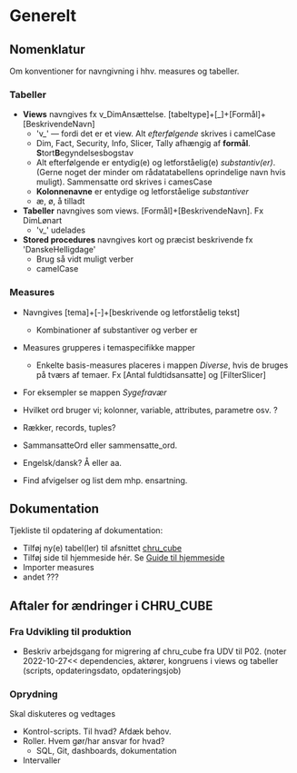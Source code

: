 # Generelt

##	Nomenklatur
Om konventioner for navngivning i hhv. measures og tabeller. 


### Tabeller
- **Views** navngives fx v_DimAnsættelse. [tabeltype]+[\_]+[Formål]+[BeskrivendeNavn]
  - 'v_' — fordi det er et view. Alt *efterfølgende* skrives i camelCase
  - Dim, Fact, Security, Info, Slicer, Tally afhængig af **formål**. **S**tort**B**egyndelsesbogstav
  - Alt efterfølgende er entydig(e) og letforståelig(e) *substantiv(er)*. (Gerne noget der minder om rådatatabellens oprindelige navn hvis muligt). Sammensatte ord skrives i camesCase
  - **Kolonnenavne** er entydige og letforståelige *substantiver*
  - æ, ø, å tilladt
- **Tabeller** navngives som views. [Formål]+[BeskrivendeNavn]. Fx DimLønart
  - 'v_' udelades
- **Stored procedures** navngives kort og præcist beskrivende fx 'DanskeHelligdage'
  - Brug så vidt muligt verber
  - camelCase


### Measures
- Navngives [tema]+[-]+[beskrivende og letforståelig tekst]
  - Kombinationer af substantiver og verber er
- Measures grupperes i temaspecifikke mapper
  - Enkelte basis-measures placeres i mappen _Diverse_, hvis de bruges på tværs af temaer. Fx [Antal fuldtidsansatte] og [FilterSlicer]
- For eksempler se mappen _Sygefravær_







- Hvilket ord bruger vi; kolonner, variable, attributes, parametre osv. ? 
- Rækker, records, tuples? 
- SammansatteOrd eller sammensatte_ord. 
- Engelsk/dansk? Å eller aa. 
- Find afvigelser og list dem mhp. ensartning. 

## Dokumentation
Tjekliste til opdatering af dokumentation:
- Tilføj ny(e) tabel(ler) til afsnittet <a href="https://dataogdigitalisering.github.io/dokumentation/chru_cube" target="_blank">chru_cube</a>
- Tilføj side til hjemmeside hér. Se <a href="https://dataogdigitalisering.github.io/dokumentation/GuideTilHjemmeside" target="_blank">Guide til hjemmeside</a>
- Importer measures
- andet ???


##	Aftaler for ændringer i CHRU_CUBE

###	Fra Udvikling til produktion
- Beskriv arbejdsgang for migrering af chru_cube fra UDV til P02. 
(noter 2022-10-27<< dependencies, aktører, kongruens i views og tabeller (scripts, opdateringsdato, opdateringsjob)

###	Oprydning
Skal diskuteres og vedtages
- Kontrol-scripts. Til hvad? Afdæk behov.
- Roller. Hvem gør/har ansvar for hvad?
  - SQL, Git, dashboards, dokumentation
- Intervaller

<!--
##	Om CHRU_
OM KUBER. FORDELE VED AT ARBEJDE MED KUBER<<
Kuben består hovedsageligt af bearbejdet data fra SD. For at blive bekendt med kuben gennemgås her HR Ledelses-dashboardet’s afsnit ét for ét. Du anbefales selv at genskabe modellen i Power BI. 
Du vil i det følgende blive præsenteret for overvejelser ifm. databearbejdning, ETL og measures. 
•	Tabeller, views, measures mm. 
-->
